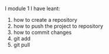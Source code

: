 I module 1 I have leant: 
1) how to create a repository
2) how to push the project to repository
3) how to commit changes
4) git add 
5) git pull 
